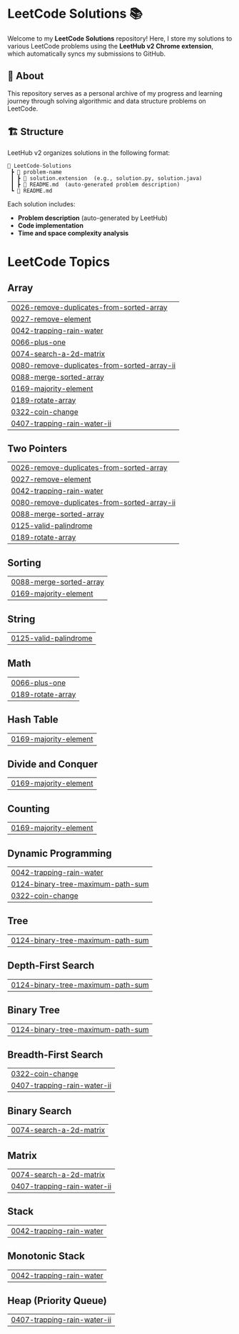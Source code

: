 # LeetCode Solutions 📚

Welcome to my **LeetCode Solutions** repository! Here, I store my solutions to various LeetCode problems using the **LeetHub v2 Chrome extension**, which automatically syncs my submissions to GitHub.

## 🚀 About
This repository serves as a personal archive of my progress and learning journey through solving algorithmic and data structure problems on LeetCode.

## 🏗 Structure
LeetHub v2 organizes solutions in the following format:
```
📂 LeetCode-Solutions
 ┣ 📂 problem-name
 ┃ ┣ 📜 solution.extension  (e.g., solution.py, solution.java)
 ┃ ┣ 📜 README.md  (auto-generated problem description)
 ┗ 📜 README.md
```
Each solution includes:
- **Problem description** (auto-generated by LeetHub)
- **Code implementation**
- **Time and space complexity analysis**

<!---LeetCode Topics Start-->
# LeetCode Topics
## Array
|  |
| ------- |
| [0026-remove-duplicates-from-sorted-array](https://github.com/ZaneBrackley/LeetCode-Daily-Solutions/tree/master/0026-remove-duplicates-from-sorted-array) |
| [0027-remove-element](https://github.com/ZaneBrackley/LeetCode-Daily-Solutions/tree/master/0027-remove-element) |
| [0042-trapping-rain-water](https://github.com/ZaneBrackley/LeetCode-Daily-Solutions/tree/master/0042-trapping-rain-water) |
| [0066-plus-one](https://github.com/ZaneBrackley/LeetCode-Daily-Solutions/tree/master/0066-plus-one) |
| [0074-search-a-2d-matrix](https://github.com/ZaneBrackley/LeetCode-Daily-Solutions/tree/master/0074-search-a-2d-matrix) |
| [0080-remove-duplicates-from-sorted-array-ii](https://github.com/ZaneBrackley/LeetCode-Daily-Solutions/tree/master/0080-remove-duplicates-from-sorted-array-ii) |
| [0088-merge-sorted-array](https://github.com/ZaneBrackley/LeetCode-Daily-Solutions/tree/master/0088-merge-sorted-array) |
| [0169-majority-element](https://github.com/ZaneBrackley/LeetCode-Daily-Solutions/tree/master/0169-majority-element) |
| [0189-rotate-array](https://github.com/ZaneBrackley/LeetCode-Daily-Solutions/tree/master/0189-rotate-array) |
| [0322-coin-change](https://github.com/ZaneBrackley/LeetCode-Daily-Solutions/tree/master/0322-coin-change) |
| [0407-trapping-rain-water-ii](https://github.com/ZaneBrackley/LeetCode-Daily-Solutions/tree/master/0407-trapping-rain-water-ii) |
## Two Pointers
|  |
| ------- |
| [0026-remove-duplicates-from-sorted-array](https://github.com/ZaneBrackley/LeetCode-Daily-Solutions/tree/master/0026-remove-duplicates-from-sorted-array) |
| [0027-remove-element](https://github.com/ZaneBrackley/LeetCode-Daily-Solutions/tree/master/0027-remove-element) |
| [0042-trapping-rain-water](https://github.com/ZaneBrackley/LeetCode-Daily-Solutions/tree/master/0042-trapping-rain-water) |
| [0080-remove-duplicates-from-sorted-array-ii](https://github.com/ZaneBrackley/LeetCode-Daily-Solutions/tree/master/0080-remove-duplicates-from-sorted-array-ii) |
| [0088-merge-sorted-array](https://github.com/ZaneBrackley/LeetCode-Daily-Solutions/tree/master/0088-merge-sorted-array) |
| [0125-valid-palindrome](https://github.com/ZaneBrackley/LeetCode-Daily-Solutions/tree/master/0125-valid-palindrome) |
| [0189-rotate-array](https://github.com/ZaneBrackley/LeetCode-Daily-Solutions/tree/master/0189-rotate-array) |
## Sorting
|  |
| ------- |
| [0088-merge-sorted-array](https://github.com/ZaneBrackley/LeetCode-Daily-Solutions/tree/master/0088-merge-sorted-array) |
| [0169-majority-element](https://github.com/ZaneBrackley/LeetCode-Daily-Solutions/tree/master/0169-majority-element) |
## String
|  |
| ------- |
| [0125-valid-palindrome](https://github.com/ZaneBrackley/LeetCode-Daily-Solutions/tree/master/0125-valid-palindrome) |
## Math
|  |
| ------- |
| [0066-plus-one](https://github.com/ZaneBrackley/LeetCode-Daily-Solutions/tree/master/0066-plus-one) |
| [0189-rotate-array](https://github.com/ZaneBrackley/LeetCode-Daily-Solutions/tree/master/0189-rotate-array) |
## Hash Table
|  |
| ------- |
| [0169-majority-element](https://github.com/ZaneBrackley/LeetCode-Daily-Solutions/tree/master/0169-majority-element) |
## Divide and Conquer
|  |
| ------- |
| [0169-majority-element](https://github.com/ZaneBrackley/LeetCode-Daily-Solutions/tree/master/0169-majority-element) |
## Counting
|  |
| ------- |
| [0169-majority-element](https://github.com/ZaneBrackley/LeetCode-Daily-Solutions/tree/master/0169-majority-element) |
## Dynamic Programming
|  |
| ------- |
| [0042-trapping-rain-water](https://github.com/ZaneBrackley/LeetCode-Daily-Solutions/tree/master/0042-trapping-rain-water) |
| [0124-binary-tree-maximum-path-sum](https://github.com/ZaneBrackley/LeetCode-Daily-Solutions/tree/master/0124-binary-tree-maximum-path-sum) |
| [0322-coin-change](https://github.com/ZaneBrackley/LeetCode-Daily-Solutions/tree/master/0322-coin-change) |
## Tree
|  |
| ------- |
| [0124-binary-tree-maximum-path-sum](https://github.com/ZaneBrackley/LeetCode-Daily-Solutions/tree/master/0124-binary-tree-maximum-path-sum) |
## Depth-First Search
|  |
| ------- |
| [0124-binary-tree-maximum-path-sum](https://github.com/ZaneBrackley/LeetCode-Daily-Solutions/tree/master/0124-binary-tree-maximum-path-sum) |
## Binary Tree
|  |
| ------- |
| [0124-binary-tree-maximum-path-sum](https://github.com/ZaneBrackley/LeetCode-Daily-Solutions/tree/master/0124-binary-tree-maximum-path-sum) |
## Breadth-First Search
|  |
| ------- |
| [0322-coin-change](https://github.com/ZaneBrackley/LeetCode-Daily-Solutions/tree/master/0322-coin-change) |
| [0407-trapping-rain-water-ii](https://github.com/ZaneBrackley/LeetCode-Daily-Solutions/tree/master/0407-trapping-rain-water-ii) |
## Binary Search
|  |
| ------- |
| [0074-search-a-2d-matrix](https://github.com/ZaneBrackley/LeetCode-Daily-Solutions/tree/master/0074-search-a-2d-matrix) |
## Matrix
|  |
| ------- |
| [0074-search-a-2d-matrix](https://github.com/ZaneBrackley/LeetCode-Daily-Solutions/tree/master/0074-search-a-2d-matrix) |
| [0407-trapping-rain-water-ii](https://github.com/ZaneBrackley/LeetCode-Daily-Solutions/tree/master/0407-trapping-rain-water-ii) |
## Stack
|  |
| ------- |
| [0042-trapping-rain-water](https://github.com/ZaneBrackley/LeetCode-Daily-Solutions/tree/master/0042-trapping-rain-water) |
## Monotonic Stack
|  |
| ------- |
| [0042-trapping-rain-water](https://github.com/ZaneBrackley/LeetCode-Daily-Solutions/tree/master/0042-trapping-rain-water) |
## Heap (Priority Queue)
|  |
| ------- |
| [0407-trapping-rain-water-ii](https://github.com/ZaneBrackley/LeetCode-Daily-Solutions/tree/master/0407-trapping-rain-water-ii) |
<!---LeetCode Topics End-->